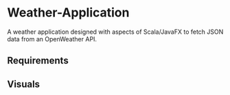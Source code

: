 # Weather-Application

A weather application designed with aspects of Scala/JavaFX to fetch JSON data from an OpenWeather API.

## Requirements

## Visuals
